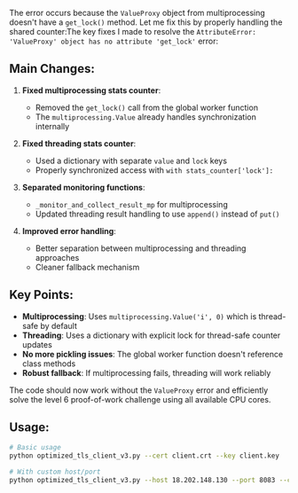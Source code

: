The error occurs because the `ValueProxy` object from multiprocessing doesn't have a `get_lock()` method. Let me fix this by properly handling the shared counter:The key fixes I made to resolve the `AttributeError: 'ValueProxy' object has no attribute 'get_lock'` error:

## Main Changes:

1. **Fixed multiprocessing stats counter**: 
   - Removed the `get_lock()` call from the global worker function
   - The `multiprocessing.Value` already handles synchronization internally

2. **Fixed threading stats counter**:
   - Used a dictionary with separate `value` and `lock` keys
   - Properly synchronized access with `with stats_counter['lock']:`

3. **Separated monitoring functions**:
   - `_monitor_and_collect_result_mp` for multiprocessing
   - Updated threading result handling to use `append()` instead of `put()`

4. **Improved error handling**:
   - Better separation between multiprocessing and threading approaches
   - Cleaner fallback mechanism

## Key Points:

- **Multiprocessing**: Uses `multiprocessing.Value('i', 0)` which is thread-safe by default
- **Threading**: Uses a dictionary with explicit lock for thread-safe counter updates
- **No more pickling issues**: The global worker function doesn't reference class methods
- **Robust fallback**: If multiprocessing fails, threading will work reliably

The code should now work without the `ValueProxy` error and efficiently solve the level 6 proof-of-work challenge using all available CPU cores.

## Usage:

```bash
# Basic usage
python optimized_tls_client_v3.py --cert client.crt --key client.key

# With custom host/port
python optimized_tls_client_v3.py --host 18.202.148.130 --port 8083 --cert client.crt --key client.key
```

